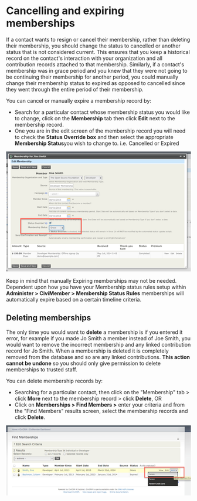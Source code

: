 # Cancelling and expiring memberships

If a contact wants to resign or cancel their membership, rather than
deleting their membership, you should change the status to cancelled or
another status that is not considered current. This ensures that you
keep a historical record on the contact's interaction with your
organization and all contribution records attached to that membership.
Similarly, if a contact's membership was in grace period and you knew
that they were not going to be continuing their membership for another
period, you could manually change their membership status to expired as
opposed to cancelled since they went through the entire period of their
membership.

You can cancel or manually expire a membership record by:

-   Search for a particular contact whose membership status you would
    like to change, click on the **Membership** tab then click
    **Edit** next to the membership record.
-   One you are in the edit screen of the membership record you will
    need to check the **Status Override box** and then select the
    appropriate **Membership Status**you wish to change to. i.e.
    Cancelled or Expired

![image](../img/z_sprint14_Membership_Status_Override_8.png)

Keep in mind that manually Expiring memberships may not be needed.
Dependent upon how you have your Membership status rules setup within
**Administer > CiviMember > Membership Status Rules** memberships will
automatically expire based on a certain timeline criteria.

## Deleting memberships

The only time you would want to **delete** a membership is if you
entered it error, for example if you made Jo Smith a member instead of
Joe Smith, you would want to remove the incorrect membership and any
linked contribution record for Jo Smith. When a membership is deleted
it is completely removed from the database and so are any linked
contributions.  **This action cannot be undone** so you should only give
permission to delete memberships to trusted staff. 

You can delete membership records by:

-   Searching for a particular contact, then click on the "Membership"
    tab > click **More** next to the membership record > click
    **Delete**, OR
-   Click on **Memberships > Find Members >** enter your criteria and
    from the "Find Members" results screen, select the membership
    records and click **Delete**.

![image](../img/z_sprint14_Deleting_memberships.png)
